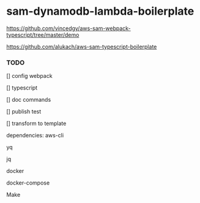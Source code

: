 # sam-dynamodb-lambda-boilerplate

https://github.com/vincedgy/aws-sam-webpack-typescript/tree/master/demo

https://github.com/alukach/aws-sam-typescript-boilerplate

### TODO

[] config webpack

[] typescript

[] doc commands

[] publish test

[] transform to template

dependencies:
aws-cli

yq

jq

docker

docker-compose

Make
